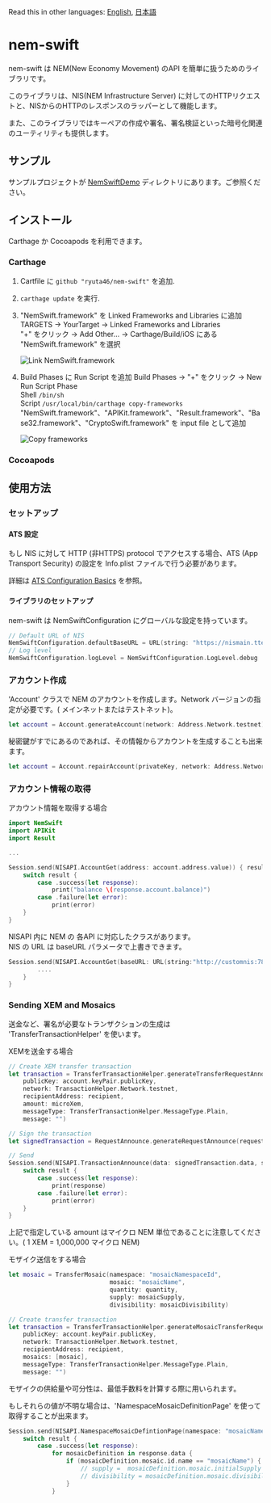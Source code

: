 Read this in other languages: [English](README.md), [日本語](README.ja.md)

# nem-swift

nem-swift は NEM(New Economy Movement) のAPI を簡単に扱うためのライブラリです。

このライブラリは、NIS(NEM Infrastructure Server) に対してのHTTPリクエストと、NISからのHTTPのレスポンスのラッパーとして機能します。

また、このライブラリではキーペアの作成や署名、署名検証といった暗号化関連のユーティリティも提供します。

## サンプル

サンプルプロジェクトが [NemSwiftDemo](NemSwiftDemo) ディレクトリにあります。ご参照ください。

## インストール

Carthage か Cocoapods を利用できます。

### Carthage

1. Cartfile に `github "ryuta46/nem-swift"` を追加.
2. `carthage update` を実行.
3. "NemSwift.framework" を Linked Frameworks and Libraries に追加
    TARGETS -> YourTarget -> Linked Frameworks and Libraries  
    "+" をクリック -> Add Other... -> Carthage/Build/iOS にある "NemSwift.framework" を選択 

    ![Link NemSwift.framework](../assets/carthage_setup_link.png?raw=true)

4. Build Phases に Run Script を追加
    Build Phases -> "+" をクリック -> New Run Script Phase  
    Shell `/bin/sh`  
    Script `/usr/local/bin/carthage copy-frameworks`  
    "NemSwift.framework"、"APIKit.framework"、"Result.framework"、"Base32.framework"、"CryptoSwift.framework" を input file として追加

    ![Copy frameworks](../assets/carthage_setup_copy_framework.png?raw=true)

### Cocoapods

## 使用方法

### セットアップ

#### ATS 設定

もし NIS に対して HTTP (非HTTPS) protocol でアクセスする場合、ATS (App Transport Security) の設定を Info.plist ファイルで行う必要があります。

詳細は [ATS Configuration Basics](https://developer.apple.com/library/archive/documentation/General/Reference/InfoPlistKeyReference/Articles/CocoaKeys.html#//apple_ref/doc/uid/TP40009251-SW35) を参照。


#### ライブラリのセットアップ

nem-swift は NemSwiftConfiguration にグローバルな設定を持っています。

```swift
// Default URL of NIS
NemSwiftConfiguration.defaultBaseURL = URL(string: "https://nismain.ttechdev.com:7891")!
// Log level
NemSwiftConfiguration.logLevel = NemSwiftConfiguration.LogLevel.debug
```


### アカウント作成

'Account' クラスで NEM のアカウントを作成します。Network バージョンの指定が必要です。( メインネットまたはテストネット)。

```swift
let account = Account.generateAccount(network: Address.Network.testnet)
```

秘密鍵がすでにあるのであれば、その情報からアカウントを生成することも出来ます。
```swift
let account = Account.repairAccount(privateKey, network: Address.Network.testnet)
```

### アカウント情報の取得

アカウント情報を取得する場合

```swift
import NemSwift
import APIKit
import Result

...

Session.send(NISAPI.AccountGet(address: account.address.value)) { result in
    switch result {
        case .success(let response):
            print("balance \(response.account.balance)")
        case .failure(let error):
            print(error)
    }
}
```

NISAPI 内に NEM の 各API に対応したクラスがあります。  
NIS の URL は baseURL パラメータで上書きできます。

```swift
Session.send(NISAPI.AccountGet(baseURL: URL(string:"http://customnis:7890")!,  address: account.address.value)) { result in
        ....
    }
}
```

### Sending XEM and Mosaics

送金など、署名が必要なトランザクションの生成は 'TransferTransactionHelper' を使います。

XEMを送金する場合
```swift
// Create XEM transfer transaction
let transaction = TransferTransactionHelper.generateTransferRequestAnnounce(
    publicKey: account.keyPair.publicKey,
    network: TransactionHelper.Network.testnet,
    recipientAddress: recipient,
    amount: microXem,
    messageType: TransferTransactionHelper.MessageType.Plain,
    message: "")

// Sign the transaction
let signedTransaction = RequestAnnounce.generateRequestAnnounce(requestAnnounce: transaction, keyPair: account.keyPair)

// Send
Session.send(NISAPI.TransactionAnnounce(data: signedTransaction.data, signature: signedTransaction.signature)) { result in
    switch result {
        case .success(let response):
            print(response)
        case .failure(let error):
            print(error)
    }
}
```
上記で指定している amount はマイクロ NEM 単位であることに注意してください。( 1 XEM = 1,000,000 マイクロ NEM)

モザイク送信をする場合

```swift
let mosaic = TransferMosaic(namespace: "mosaicNamespaceId",
                            mosaic: "mosaicName",
                            quantity: quantity,
                            supply: mosaicSupply,
                            divisibility: mosaicDivisibility)

// Create transfer transaction
let transaction = TransferTransactionHelper.generateMosaicTransferRequestAnnounce(
    publicKey: account.keyPair.publicKey,
    network: TransactionHelper.Network.testnet,
    recipientAddress: recipient,
    mosaics: [mosaic],
    messageType: TransferTransactionHelper.MessageType.Plain,
    message: "")
```

モザイクの供給量や可分性は、最低手数料を計算する際に用いられます。

もしそれらの値が不明な場合は、'NamespaceMosaicDefinitionPage' を使って取得することが出来ます。

```swift
Session.send(NISAPI.NamespaceMosaicDefintionPage(namespace: "mosaicNameSpaceId")) { result in
    switch result {
        case .success(let response):
            for mosaicDefinition in response.data {
                if (mosaicDefinition.mosaic.id.name == "mosaicName") {
                    // supply =  mosaicDefinition.mosaic.initialSupply
                    // divisibility = mosaicDefinition.mosaic.divisibility
                }
            }

```

